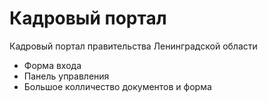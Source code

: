 # Кадровый портал
Кадровый портал правительства Ленинградской области

* Форма входа
* Панель управления
* Большое колличество документов и форма
